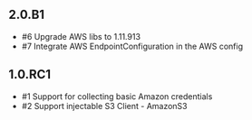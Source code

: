 ## 2.0.B1

* #6 Upgrade AWS libs to 1.11.913
* #7 Integrate AWS EndpointConfiguration in the AWS config

## 1.0.RC1

* #1 Support for collecting basic Amazon credentials
* #2 Support injectable S3 Client - AmazonS3
